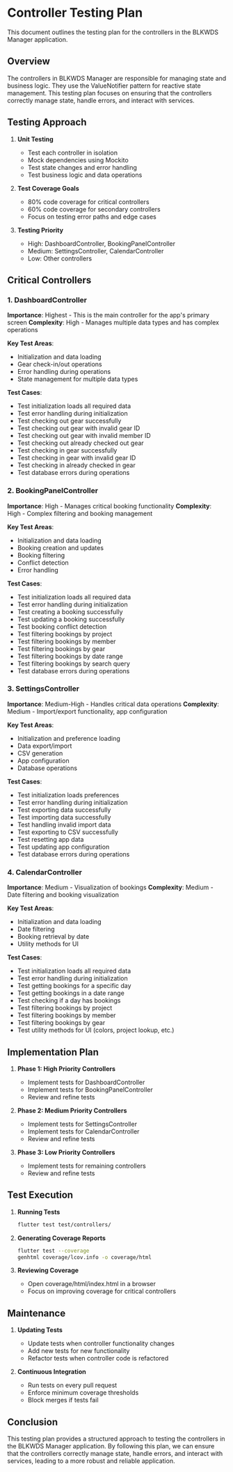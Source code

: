 # Controller Testing Plan

This document outlines the testing plan for the controllers in the BLKWDS Manager application.

## Overview

The controllers in BLKWDS Manager are responsible for managing state and business logic. They use the ValueNotifier pattern for reactive state management. This testing plan focuses on ensuring that the controllers correctly manage state, handle errors, and interact with services.

## Testing Approach

1. **Unit Testing**
   - Test each controller in isolation
   - Mock dependencies using Mockito
   - Test state changes and error handling
   - Test business logic and data operations

2. **Test Coverage Goals**
   - 80% code coverage for critical controllers
   - 60% code coverage for secondary controllers
   - Focus on testing error paths and edge cases

3. **Testing Priority**
   - High: DashboardController, BookingPanelController
   - Medium: SettingsController, CalendarController
   - Low: Other controllers

## Critical Controllers

### 1. DashboardController

**Importance**: Highest - This is the main controller for the app's primary screen
**Complexity**: High - Manages multiple data types and has complex operations

**Key Test Areas**:
- Initialization and data loading
- Gear check-in/out operations
- Error handling during operations
- State management for multiple data types

**Test Cases**:
- Test initialization loads all required data
- Test error handling during initialization
- Test checking out gear successfully
- Test checking out gear with invalid gear ID
- Test checking out gear with invalid member ID
- Test checking out already checked out gear
- Test checking in gear successfully
- Test checking in gear with invalid gear ID
- Test checking in already checked in gear
- Test database errors during operations

### 2. BookingPanelController

**Importance**: High - Manages critical booking functionality
**Complexity**: High - Complex filtering and booking management

**Key Test Areas**:
- Initialization and data loading
- Booking creation and updates
- Booking filtering
- Conflict detection
- Error handling

**Test Cases**:
- Test initialization loads all required data
- Test error handling during initialization
- Test creating a booking successfully
- Test updating a booking successfully
- Test booking conflict detection
- Test filtering bookings by project
- Test filtering bookings by member
- Test filtering bookings by gear
- Test filtering bookings by date range
- Test filtering bookings by search query
- Test database errors during operations

### 3. SettingsController

**Importance**: Medium-High - Handles critical data operations
**Complexity**: Medium - Import/export functionality, app configuration

**Key Test Areas**:
- Initialization and preference loading
- Data export/import
- CSV generation
- App configuration
- Database operations

**Test Cases**:
- Test initialization loads preferences
- Test error handling during initialization
- Test exporting data successfully
- Test importing data successfully
- Test handling invalid import data
- Test exporting to CSV successfully
- Test resetting app data
- Test updating app configuration
- Test database errors during operations

### 4. CalendarController

**Importance**: Medium - Visualization of bookings
**Complexity**: Medium - Date filtering and booking visualization

**Key Test Areas**:
- Initialization and data loading
- Date filtering
- Booking retrieval by date
- Utility methods for UI

**Test Cases**:
- Test initialization loads all required data
- Test error handling during initialization
- Test getting bookings for a specific day
- Test getting bookings in a date range
- Test checking if a day has bookings
- Test filtering bookings by project
- Test filtering bookings by member
- Test filtering bookings by gear
- Test utility methods for UI (colors, project lookup, etc.)

## Implementation Plan

1. **Phase 1: High Priority Controllers**
   - Implement tests for DashboardController
   - Implement tests for BookingPanelController
   - Review and refine tests

2. **Phase 2: Medium Priority Controllers**
   - Implement tests for SettingsController
   - Implement tests for CalendarController
   - Review and refine tests

3. **Phase 3: Low Priority Controllers**
   - Implement tests for remaining controllers
   - Review and refine tests

## Test Execution

1. **Running Tests**
   ```bash
   flutter test test/controllers/
   ```

2. **Generating Coverage Reports**
   ```bash
   flutter test --coverage
   genhtml coverage/lcov.info -o coverage/html
   ```

3. **Reviewing Coverage**
   - Open coverage/html/index.html in a browser
   - Focus on improving coverage for critical controllers

## Maintenance

1. **Updating Tests**
   - Update tests when controller functionality changes
   - Add new tests for new functionality
   - Refactor tests when controller code is refactored

2. **Continuous Integration**
   - Run tests on every pull request
   - Enforce minimum coverage thresholds
   - Block merges if tests fail

## Conclusion

This testing plan provides a structured approach to testing the controllers in the BLKWDS Manager application. By following this plan, we can ensure that the controllers correctly manage state, handle errors, and interact with services, leading to a more robust and reliable application.
